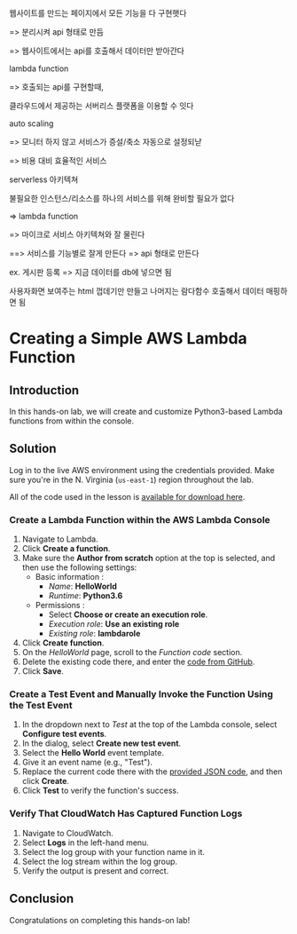웹사이트를 만드는 페이지에서 모든 기능을 다 구현햇다



=> 분리시켜 api 형태로 만듬

=> 웹사이트에서는 api를 호출해서 데이터만 받아간다



lambda function

=> 호출되는 api를 구현할때, 

클라우드에서 제공하는 서버리스 플랫폼을 이용할 수 잇다





auto scaling

=> 모니터 하지 않고 서비스가 증설/축소 자동으로 설정되낟

=> 비용 대비 효율적인 서비스



serverless 아키텍쳐

불필요한 인스턴스/리소스를 하나의 서비스를 위해 완비할 필요가 없다

=> lambda function

=> 마이크로 서비스 아키텍쳐와 잘 물린다

==> 서비스를 기능별로 잘게 만든다 => api 형태로 만든다

ex. 게시판 등록 => 지금 데이터를 db에 넣으면 됨

 사용자화면 보여주는 html 껍데기만 만들고 나머지는 람다함수 호출해서 데이터 매핑하면 됨



# Creating a Simple AWS Lambda Function

## Introduction

In this hands-on lab, we will create and customize Python3-based Lambda functions from within the console.

## Solution

Log in to the live AWS environment using the credentials provided. Make sure you're in the N. Virginia (`us-east-1`) region throughout the lab.

All of the code used in the lesson is [available for download here](https://raw.githubusercontent.com/linuxacademy/content-lambda-deep-dive/master/section_2/live_act_1/lambda_function.py).

### Create a Lambda Function within the AWS Lambda Console

1. Navigate to Lambda.
2. Click **Create a function**.
3. Make sure the **Author from scratch** option at the top is selected, and then use the following settings:
   - Basic information :
     - *Name*: **HelloWorld**
     - *Runtime*: **Python3.6**
   - Permissions :
     - Select **Choose or create an execution role**.
     - *Execution role*: **Use an existing role**
     - *Existing role*: **lambdarole**
4. Click **Create function**.
5. On the *HelloWorld* page, scroll to the *Function code* section.
6. Delete the existing code there, and enter the [code from GitHub](https://raw.githubusercontent.com/linuxacademy/content-lambda-deep-dive/master/section_2/live_act_1/lambda_function.py).
7. Click **Save**.

### Create a Test Event and Manually Invoke the Function Using the Test Event

1. In the dropdown next to *Test* at the top of the Lambda console, select **Configure test events**.
2. In the dialog, select **Create new test event**.
3. Select the **Hello World** event template.
4. Give it an event name (e.g., "Test").
5. Replace the current code there with the [provided JSON code](https://raw.githubusercontent.com/linuxacademy/content-lambda-deep-dive/master/section_2/live_act_1/test_event.json), and then click **Create**.
6. Click **Test** to verify the function's success.

### Verify That CloudWatch Has Captured Function Logs

1. Navigate to CloudWatch.
2. Select **Logs** in the left-hand menu.
3. Select the log group with your function name in it.
4. Select the log stream within the log group.
5. Verify the output is present and correct.

## Conclusion

Congratulations on completing this hands-on lab!